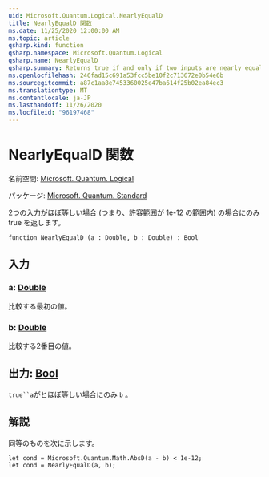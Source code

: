 ```yaml
---
uid: Microsoft.Quantum.Logical.NearlyEqualD
title: NearlyEqualD 関数
ms.date: 11/25/2020 12:00:00 AM
ms.topic: article
qsharp.kind: function
qsharp.namespace: Microsoft.Quantum.Logical
qsharp.name: NearlyEqualD
qsharp.summary: Returns true if and only if two inputs are nearly equal (that is, within a tolerance of 1e-12).
ms.openlocfilehash: 246fad15c691a53fcc5be10f2c713672e0b54e6b
ms.sourcegitcommit: a87c1aa8e7453360025e47ba614f25b02ea84ec3
ms.translationtype: MT
ms.contentlocale: ja-JP
ms.lasthandoff: 11/26/2020
ms.locfileid: "96197468"
---
```

# <a name="nearlyequald-function"></a>NearlyEqualD 関数

名前空間: [Microsoft. Quantum. Logical](xref:Microsoft.Quantum.Logical)

パッケージ: [Microsoft. Quantum. Standard](https://nuget.org/packages/Microsoft.Quantum.Standard)


2つの入力がほぼ等しい場合 (つまり、許容範囲が 1e-12 の範囲内) の場合にのみ true を返します。

```qsharp
function NearlyEqualD (a : Double, b : Double) : Bool
```


## <a name="input"></a>入力

### <a name="a--double"></a>a: [Double](xref:microsoft.quantum.lang-ref.double)

比較する最初の値。


### <a name="b--double"></a>b: [Double](xref:microsoft.quantum.lang-ref.double)

比較する2番目の値。



## <a name="output--bool"></a>出力: [Bool](xref:microsoft.quantum.lang-ref.bool)

`true``a`がとほぼ等しい場合にのみ `b` 。

## <a name="remarks"></a>解説

同等のものを次に示します。

```Q#
let cond = Microsoft.Quantum.Math.AbsD(a - b) < 1e-12;
let cond = NearlyEqualD(a, b);
```